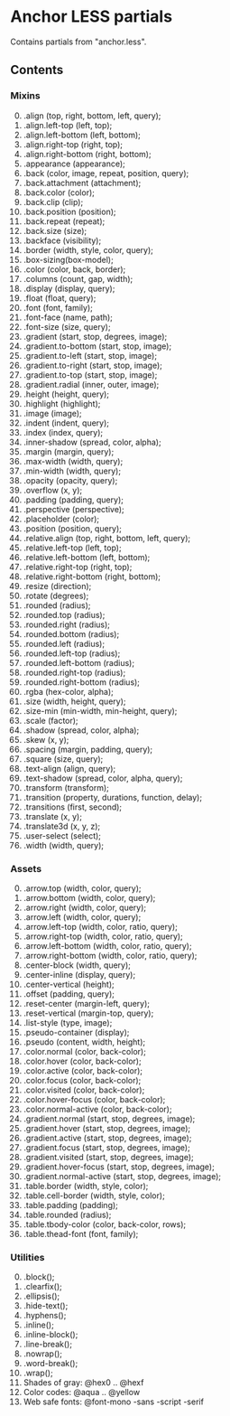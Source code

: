 # Anchor LESS partials

Contains partials from "anchor.less".

## Contents

### Mixins

00. .align (top, right, bottom, left, query);
00. .align.left-top (left, top);
00. .align.left-bottom (left, bottom);
00. .align.right-top (right, top);
00. .align.right-bottom (right, bottom);
00. .appearance (appearance);
00. .back (color, image, repeat, position, query);
00. .back.attachment (attachment);
00. .back.color (color);
00. .back.clip (clip);
00. .back.position (position);
00. .back.repeat (repeat);
00. .back.size (size);
00. .backface (visibility);
00. .border (width, style, color, query);
00. .box-sizing(box-model);
00. .color (color, back, border);
00. .columns (count, gap, width);
00. .display (display, query);
00. .float (float, query);
00. .font (font, family);
00. .font-face (name, path);
00. .font-size (size, query);
00. .gradient (start, stop, degrees, image);
00. .gradient.to-bottom (start, stop, image);
00. .gradient.to-left (start, stop, image);
00. .gradient.to-right (start, stop, image);
00. .gradient.to-top (start, stop, image);
00. .gradient.radial (inner, outer, image);
00. .height (height, query);
00. .highlight (highlight);
00. .image (image);
00. .indent (indent, query);
00. .index (index, query);
00. .inner-shadow (spread, color, alpha);
00. .margin (margin, query);
00. .max-width (width, query);
00. .min-width (width, query);
00. .opacity (opacity, query);
00. .overflow (x, y);
00. .padding (padding, query);
00. .perspective (perspective);
00. .placeholder (color);
00. .position (position, query);
00. .relative.align (top, right, bottom, left, query);
00. .relative.left-top (left, top);
00. .relative.left-bottom (left, bottom);
00. .relative.right-top (right, top);
00. .relative.right-bottom (right, bottom);
00. .resize (direction);
00. .rotate (degrees);
00. .rounded (radius);
00. .rounded.top (radius);
00. .rounded.right (radius);
00. .rounded.bottom (radius);
00. .rounded.left (radius);
00. .rounded.left-top (radius);
00. .rounded.left-bottom (radius);
00. .rounded.right-top (radius);
00. .rounded.right-bottom (radius);
00. .rgba (hex-color, alpha);
00. .size (width, height, query);
00. .size-min (min-width, min-height, query);
00. .scale (factor);
00. .shadow (spread, color, alpha);
00. .skew (x, y);
00. .spacing (margin, padding, query);
00. .square (size, query);
00. .text-align (align, query);
00. .text-shadow (spread, color, alpha, query);
00. .transform (transform);
00. .transition (property, durations, function, delay);
00. .transitions (first, second);
00. .translate (x, y);
00. .translate3d (x, y, z);
00. .user-select (select);
00. .width (width, query);

### Assets

00. .arrow.top (width, color, query);
00. .arrow.bottom (width, color, query);
00. .arrow.right (width, color, query);
00. .arrow.left (width, color, query);
00. .arrow.left-top (width, color, ratio, query);
00. .arrow.right-top (width, color, ratio, query);
00. .arrow.left-bottom (width, color, ratio, query);
00. .arrow.right-bottom (width, color, ratio, query);
00. .center-block (width, query);
00. .center-inline (display, query);
00. .center-vertical (height);
00. .offset (padding, query);
00. .reset-center (margin-left, query);
00. .reset-vertical (margin-top, query);
00. .list-style (type, image);
00. .pseudo-container (display);
00. .pseudo (content, width, height);
00. .color.normal (color, back-color);
00. .color.hover (color, back-color);
00. .color.active (color, back-color);
00. .color.focus (color, back-color);
00. .color.visited (color, back-color);
00. .color.hover-focus (color, back-color);
00. .color.normal-active (color, back-color);
00. .gradient.normal (start, stop, degrees, image);
00. .gradient.hover (start, stop, degrees, image);
00. .gradient.active (start, stop, degrees, image);
00. .gradient.focus (start, stop, degrees, image);
00. .gradient.visited (start, stop, degrees, image);
00. .gradient.hover-focus (start, stop, degrees, image);
00. .gradient.normal-active (start, stop, degrees, image);
00. .table.border (width, style, color);
00. .table.cell-border (width, style, color);
00. .table.padding (padding);
00. .table.rounded (radius);
00. .table.tbody-color (color, back-color, rows);
00. .table.thead-font (font, family);

### Utilities

00. .block();
00. .clearfix();
00. .ellipsis();
00. .hide-text();
00. .hyphens();
00. .inline();
00. .inline-block();
00. .line-break();
00. .nowrap();
00. .word-break();
00. .wrap();
00. Shades of gray: @hex0 .. @hexf
00. Color codes: @aqua .. @yellow
00. Web safe fonts: @font-mono -sans -script -serif
